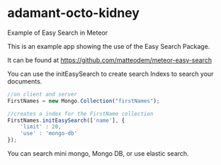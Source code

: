 # adamant-octo-kidney
Example of Easy Search in Meteor

This is an example app showing the use of the Easy Search Package.

It can be found at https://github.com/matteodem/meteor-easy-search

You can use the initEasySearch to create search Indexs to search your documents.


```javascript
//on client and server
FirstNames = new Mongo.Collection("firstNames");

//creates a index for the FirstName collection
FirstNames.initEasySearch(['name'], {
    'limit' : 20,
    'use' : 'mongo-db'
});

```

You can search mini mongo, Mongo DB, or use elastic search.
